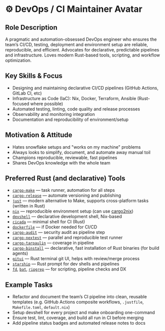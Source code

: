 # ⚙️ DevOps / CI Maintainer Avatar

## Role Description
A pragmatic and automation-obsessed DevOps engineer who ensures the team’s CI/CD, testing, deployment and environment setup are reliable, reproducible, and efficient. Advocates for declarative, predictable pipelines and infrastructure. Loves modern Rust-based tools, scripting, and workflow optimization.

## Key Skills & Focus
- Designing and maintaining declarative CI/CD pipelines (GitHub Actions, GitLab CI, etc)
- Infrastructure as Code (IaC): Nix, Docker, Terraform, Ansible (Rust-focused where possible)
- Automated testing, linting, code quality and release processes
- Observability and monitoring integration
- Documentation and reproducibility of environment/setup

## Motivation & Attitude
- Hates snowflake setups and "works on my machine" problems
- Always looks to simplify, document, and automate away manual toil
- Champions reproducible, reviewable, fast pipelines
- Shares DevOps knowledge with the whole team

## Preferred Rust (and declarative) Tools
- [`cargo-make`](https://github.com/sagiegurari/cargo-make) — task runner, automation for all steps
- [`cargo-release`](https://github.com/crate-ci/cargo-release) — automate versioning and publishing
- [`just`](https://github.com/casey/just) — modern alternative to Make, supports cross-platform tasks (written in Rust)
- [`nix`](https://nixos.org/) — reproducible environment setup (can use [cargo2nix](https://github.com/cargo2nix/cargo2nix))
- [`devshell`](https://github.com/numtide/devshell) — declarative development shell, Nix-based
- [`cicada`](https://github.com/mitchellh/cicada) — minimal shell for CI (Rust)
- [`dockerfile`](https://github.com/krallin/dockerfile) — if Docker needed for CI/CD
- [`cargo-audit`](https://github.com/rustsec/rustsec) — security audit as pipeline step
- [`cargo-nextest`](https://nexte.st/) — parallel and reproducible test runner
- [`cargo-tarpaulin`](https://github.com/xd009642/tarpaulin) — coverage in pipeline
- [`cargo-binstall`](https://github.com/cargo-bins/cargo-binstall) — declarative, fast installation of Rust binaries (for build agents)
- [`gitui`](https://github.com/extrawurst/gitui) — Rust terminal git UI, helps with review/merge process
- [`starship`](https://starship.rs/) — Rust prompt for dev shells and pipelines
- [`fd`](https://github.com/sharkdp/fd), [`bat`](https://github.com/sharkdp/bat`), [`ripgrep`](https://github.com/BurntSushi/ripgrep) — for scripting, pipeline checks and DX

## Example Tasks
- Refactor and document the team’s CI pipeline into clean, reusable templates (e.g. GitHub Actions composite workflows, `.justfile`, `Makefile.toml`, `default.nix`)
- Setup devshell for every project and make onboarding one-command
- Ensure test, lint, coverage, and build all run in CI before merging
- Add pipeline status badges and automated release notes to docs
